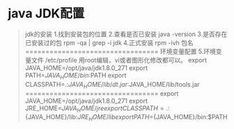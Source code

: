 # java JDK配置

> jdk的安装
1.找到安装包的位置
2.查看是否已安装
java -version
3.是否存在已安装过的包
rpm -qa | grep -i jdk
4.正式安装
rpm -ivh 包名
=================================
环境变量配置
5.环境变量文件 /etc/profile 用root编辑，vi或者图形化修改都可以。
export JAVA_HOME=/opt/java/jdk1.8.0_271
export PATH=$JAVA_HOME/bin:$PATH
export CLASSPATH=.:$JAVA_HOME/lib/dt.jar:$JAVA_HOME/lib/tools.jar
=================================
export JAVA_HOME=/opt/java/jdk1.8.0_271
export JRE_HOME=${JAVA_HOME}/jre
export CLASSPATH=.:${JAVA_HOME}/lib:${JRE_HOME}/lib
export PATH=${JAVA_HOME}/bin:$PATH